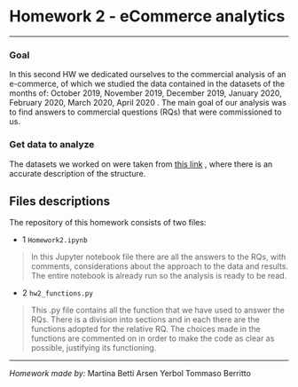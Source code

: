 # Homework 2 - eCommerce analytics

*************************
### Goal
In this second HW we dedicated ourselves to the commercial analysis of an e-commerce, of which we studied the data contained in the datasets of the months of: October 2019, November 2019, December 2019, January 2020, February 2020, March 2020, April 2020 .
The main goal of our analysis was to find answers to commercial questions (RQs) that were commissioned to us.

### Get data to analyze
The datasets we worked on were taken from [this link](https://www.kaggle.com/mkechinov/ecommerce-behavior-data-from-multi-category-store?select=2019-Oct.csv)   , where there is an accurate description of the structure.

## Files descriptions
The repository of this homework consists of two files:
- 1 `Homework2.ipynb`
> In this Jupyter notebook file there are all the answers to the RQs, with comments, considerations about the approach to the data and results. The entire notebook is already run so the analysis is ready to be read.

- 2 `hw2_functions.py`
> This .py file contains all the function that we have used to answer the RQs. There is a division into sections and in each there are the functions adopted for the relative RQ. The choices made in the functions are commented on in order to make the code as clear as possible, justifying its functioning.

**********************
*Homework made by:*
Martina Betti
Arsen Yerbol
Tommaso Berritto
